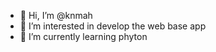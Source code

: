- 👋 Hi, I’m @knmah
- 👀 I’m interested in develop the web base app
- 🌱 I’m currently learning phyton

<!---
knmah/knmah is a ✨ special ✨ repository because its `README.md` (this file) appears on your GitHub profile.
You can click the Preview link to take a look at your changes.
--->
